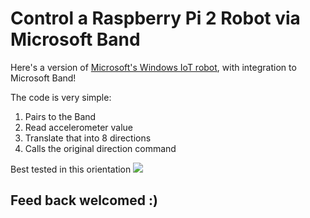 # Control a Raspberry Pi 2 Robot via Microsoft Band

Here's a version of [Microsoft's Windows IoT robot](https://www.hackster.io/windowsiot/robot-kit), with integration to Microsoft Band!

The code is very simple:

1. Pairs to the Band
2. Read accelerometer value
3. Translate that into 8 directions
4. Calls the original direction command

Best tested in this orientation ![](http://i.imgur.com/vVoJ4I4.jpg)

## Feed back welcomed :)
